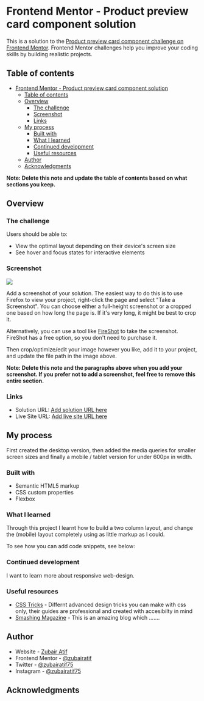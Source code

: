 # Frontend Mentor - Product preview card component solution

This is a solution to the [Product preview card component challenge on Frontend Mentor](https://www.frontendmentor.io/challenges/product-preview-card-component-GO7UmttRfa). Frontend Mentor challenges help you improve your coding skills by building realistic projects.

## Table of contents

- [Frontend Mentor - Product preview card component solution](#frontend-mentor---product-preview-card-component-solution)
  - [Table of contents](#table-of-contents)
  - [Overview](#overview)
    - [The challenge](#the-challenge)
    - [Screenshot](#screenshot)
    - [Links](#links)
  - [My process](#my-process)
    - [Built with](#built-with)
    - [What I learned](#what-i-learned)
    - [Continued development](#continued-development)
    - [Useful resources](#useful-resources)
  - [Author](#author)
  - [Acknowledgments](#acknowledgments)

**Note: Delete this note and update the table of contents based on what sections you keep.**

## Overview

### The challenge

Users should be able to:

- View the optimal layout depending on their device's screen size
- See hover and focus states for interactive elements

### Screenshot

![](./screenshot.jpg)

Add a screenshot of your solution. The easiest way to do this is to use Firefox to view your project, right-click the page and select "Take a Screenshot". You can choose either a full-height screenshot or a cropped one based on how long the page is. If it's very long, it might be best to crop it.

Alternatively, you can use a tool like [FireShot](https://getfireshot.com/) to take the screenshot. FireShot has a free option, so you don't need to purchase it.

Then crop/optimize/edit your image however you like, add it to your project, and update the file path in the image above.

**Note: Delete this note and the paragraphs above when you add your screenshot. If you prefer not to add a screenshot, feel free to remove this entire section.**

### Links

- Solution URL: [Add solution URL here](https://github.com/zubairatif/frontend-mentor-product-card)
- Live Site URL: [Add live site URL here](https://your-live-site-url.com)

## My process

First created the desktop version, then added the media queries for smaller screen sizes and finally a mobile / tablet version for under 600px in width.

### Built with

- Semantic HTML5 markup
- CSS custom properties
- Flexbox

### What I learned

Through this project I learnt how to build a two column layout, and change the (mobile) layout completely using as little markup as I could.

To see how you can add code snippets, see below:

### Continued development

I want to learn more about responsive web-design.

### Useful resources

- [CSS Tricks](https://www.csstricks.com) - Differnt advanced design tricks you can make with css only, their guides are professional and created with accesibilty in mind
- [Smashing Magazine](https://www.smashingmagazine.com) - This is an amazing blog which .......

## Author

- Website - [Zubair Atif](https://zubairatif.com)
- Frontend Mentor - [@zubairatif](https://www.frontendmentor.io/profile/zubairatif)
- Twitter - [@zubairatif75](https://www.twitter.com/@zubairatif75)
- Instagram - [@zubairatif75](https://www.instagram.com/zubairatif75)

## Acknowledgments
